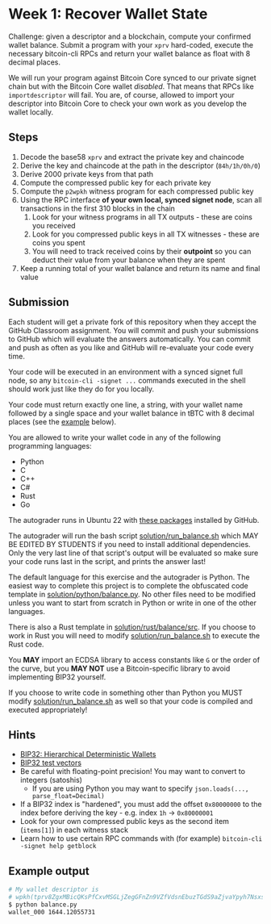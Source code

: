 # Week 1: Recover Wallet State

Challenge: given a descriptor and a blockchain, compute your confirmed wallet
balance. Submit a program with your `xprv` hard-coded, execute the necessary
bitcoin-cli RPCs and return your wallet balance as float with 8 decimal places.

We will run your program against Bitcoin Core synced to our private signet chain
but with the Bitcoin Core wallet *disabled*. That means that RPCs like
`importdescriptor` will fail. You are, of course, allowed to import your
descriptor into Bitcoin Core to check your own work as you develop the wallet locally.

## Steps

1. Decode the base58 `xprv` and extract the private key and chaincode
2. Derive the key and chaincode at the path in the descriptor (`84h/1h/0h/0`)
3. Derive 2000 private keys from that path
4. Compute the compressed public key for each private key
5. Compute the `p2wpkh` witness program for each compressed public key
6. Using the RPC interface **of your own local, synced signet node**, scan all transactions in the first 310 blocks in the chain
    1. Look for your witness programs in all TX outputs - these are coins you received
    2. Look for you compressed public keys in all TX witnesses - these are coins you spent
    3. You will need to track received coins by their **outpoint** so you can deduct their value from your balance when they are spent
7. Keep a running total of your wallet balance and return its name and final value

## Submission

Each student will get a private fork of this repository when they accept the
GitHub Classroom assignment. You will commit and push your submissions to GitHub
which will evaluate the answers automatically. You can commit and push as often
as you like and GitHub will re-evaluate your code every time.

Your code will be executed in an environment with a synced signet full node,
so any `bitcoin-cli -signet ...` commands executed in the shell should work
just like they do for you locally.

Your code must return exactly one line, a string, with your wallet name followed
by a single space and your wallet balance in tBTC with 8 decimal places
(see the [example](#example-output) below).

You are allowed to write your wallet code in any of the following programming
languages:

- Python
- C
- C++
- C#
- Rust
- Go

The autograder runs in Ubuntu 22 with
[these packages](https://github.com/actions/runner-images/blob/ubuntu22/20231217.2/images/ubuntu/Ubuntu2204-Readme.md)
installed by GitHub.

The autograder will run the bash script [solution/run_balance.sh](solution/run_balance.sh) which
MAY BE EDITED BY STUDENTS if you need to install additional dependencies. Only
the very last line of that script's output will be evaluated so make sure your
code runs last in the script, and prints the answer last!

The default language for this exercise and the autograder is Python. The easiest
way to complete this project is to complete the obfuscated code template in
[solution/python/balance.py](solution/python/balance.py). No other files need
to be modified unless you want to start from scratch in Python or write in one
of the other languages.

There is also a Rust template in [solution/rust/balance/src](solution/rust/balance/src).
If you choose to work in Rust you will need to modify [solution/run_balance.sh](solution/run_balance.sh)
to execute the Rust code.

You **MAY** import an ECDSA library to access constants like `G` or the order
of the curve, but you **MAY NOT** use a Bitcoin-specific library to avoid implementing
BIP32 yourself.

If you choose to write code in something other than Python you MUST modify
[solution/run_balance.sh](solution/run_balance.sh) as well so that your code is compiled and
executed appropriately!

## Hints

- [BIP32: Hierarchical Deterministic Wallets](https://github.com/bitcoin/bips/blob/master/bip-0032.mediawiki)
- [BIP32 test vectors](https://en.bitcoin.it/wiki/BIP_0032_TestVectors)
- Be careful with floating-point precision! You may want to convert to integers (satoshis)
    - If you are using Python you may want to specify `json.loads(...,  parse_float=Decimal)`
- If a BIP32 index is "hardened", you must add the offset `0x80000000` to the index before deriving the key
        - e.g. index `1h` -> `0x80000001`
- Look for your own compressed public keys as the second item (`items[1]`) in each witness stack
- Learn how to use certain RPC commands with (for example) `bitcoin-cli -signet help getblock`

## Example output

```sh
# My wallet descriptor is
# wpkh(tprv8ZgxMBicQKsPfCxvMSGLjZegGFnZn9VZfVdsnEbuzTGdS9aZjvaYpyh7NsxsrAc8LsRQZ2EYaCfkvwNpas8cKUBbptDzadY7c3hUi8i33XJ/84h/1h/0h/0/*)#nayduu7d
$ python balance.py
wallet_000 1644.12055731
```

